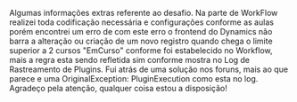  Algumas informações extras referente ao desafio.
 Na parte de WorkFlow realizei toda codificação necessária e configurações conforme as aulas porém encontrei um erro de  com este erro o frontend do Dynamics não barra a alteração ou criação de um novo
 registro quando chega o limite superior a 2 cursos "EmCurso" conforme foi estabelecido no Workflow, mais a regra esta sendo refletida sim conforme mostra no Log de Rastreamento de Plugins. Fui atrás
 de uma solução nos foruns, mais ao que parece e uma OriginalException: PluginExecution como esta no log.
  Agradeço pela atenção, qualquer coisa estou a disposição!
  
